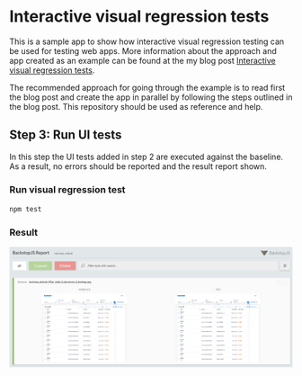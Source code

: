 # Interactive visual regression tests

This is a sample app to show how interactive visual regression testing can be used for testing web apps. More information about the approach and app created as an example can be found at the my blog post [Interactive visual regression tests]().

The recommended approach for going through the example is to read first the blog post and create the app in parallel by following the steps outlined in the blog post. This repository should be used as reference and help.

## Step 3: Run UI tests

In this step the UI tests added in step  2 are executed against the baseline. As a result, no errors should be reported and the result report shown.

### Run visual regression test

```sh
npm test
```

### Result

![result report](doc/ResultReport.png)